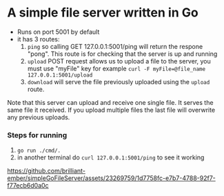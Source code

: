 # A simple file server written in Go

- Runs on port 5001 by default
- it has 3 routes:
   1. `ping` so calling GET 127.0.0.1:5001/ping will return the respone "pong". This route is for checking that the server is up and running
   2. `upload` POST request allows us to upload a file to the server, you must use "myFile" key for example `curl -F myFile=@file_name 127.0.0.1:5001/upload`
   3. `download` will serve the file previously uploaded using the `upload` route. 
   
Note that this server can upload and receive one single file. It serves the same file it received. If you upload multiple files the last file will overwrite any previous uploads.


### Steps for running
1. `go run ./cmd/.`
2. in another terminal do `curl 127.0.0.1:5001/ping` to see it working



https://github.com/brilliant-ember/simpleGoFileServer/assets/23269759/1d7758fc-e7b7-4788-92f7-f77ecb6d0a0c

